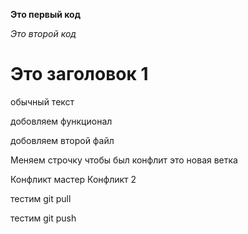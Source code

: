 **Это первый код**

*Это второй код*

# Это заголовок 1

обычный текст

добовляем функционал

добовляем второй файл

Меняем строчку чтобы был конфлит это новая ветка

Конфликт мастер
Конфликт 2

тестим git pull

тестим git push